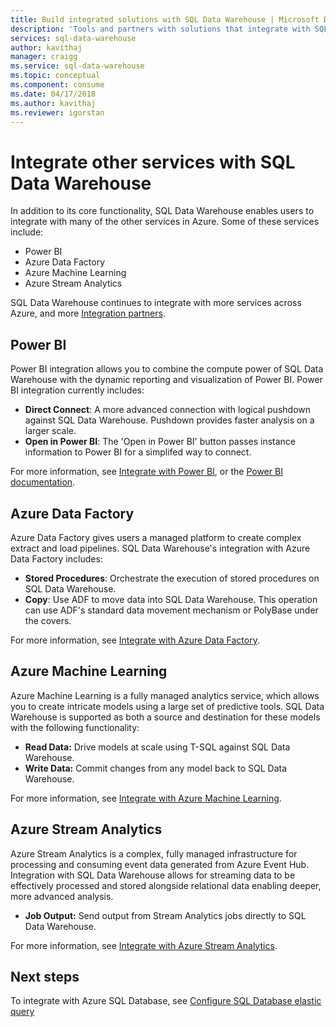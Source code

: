 ```yaml
---
title: Build integrated solutions with SQL Data Warehouse | Microsoft Docs
description: 'Tools and partners with solutions that integrate with SQL Data Warehouse. '
services: sql-data-warehouse
author: kavithaj
manager: craigg
ms.service: sql-data-warehouse
ms.topic: conceptual
ms.component: consume
ms.date: 04/17/2018
ms.author: kavithaj
ms.reviewer: igorstan
---
```


# Integrate other services with SQL Data Warehouse
In addition to its core functionality, SQL Data Warehouse enables users to integrate with many of the other services in Azure. Some of these services include:

* Power BI
* Azure Data Factory
* Azure Machine Learning
* Azure Stream Analytics

SQL Data Warehouse continues to integrate with more services across Azure, and more [Integration partners](sql-data-warehouse-partner-data-integration.md).

## Power BI
Power BI integration allows you to combine the compute power of SQL Data Warehouse with the dynamic reporting and visualization of Power BI. Power BI integration currently includes:

* **Direct Connect**: A more advanced connection with logical pushdown against SQL Data Warehouse. Pushdown provides faster analysis on a larger scale.
* **Open in Power BI**: The 'Open in Power BI' button passes instance information to Power BI for a simplifed way to connect.

For more information, see [Integrate with Power BI](sql-data-warehouse-get-started-visualize-with-power-bi.md), or the [Power BI documentation](https://blogs.msdn.com/b/powerbi/archive/2015/06/24/exploring-azure-sql-data-warehouse-with-power-bi.aspx).

## Azure Data Factory
Azure Data Factory gives users a managed platform to create complex extract and load pipelines. SQL Data Warehouse's integration with Azure Data Factory includes:

* **Stored Procedures**: Orchestrate the execution of stored procedures on SQL Data Warehouse.
* **Copy**: Use ADF to move data into SQL Data Warehouse. This operation can use ADF's standard data movement mechanism or PolyBase under the covers. 

For more information, see [Integrate with Azure Data Factory](sql-data-warehouse-get-started-visualize-with-power-bi.md).

## Azure Machine Learning
Azure Machine Learning is a fully managed analytics service, which allows you to create intricate models using a large set of predictive tools. SQL Data Warehouse is supported as both a source and destination for these models with the following functionality:

* **Read Data:** Drive models at scale using T-SQL against SQL Data Warehouse.
* **Write Data:** Commit changes from any model back to SQL Data Warehouse.

For more information, see [Integrate with Azure Machine Learning](sql-data-warehouse-get-started-analyze-with-azure-machine-learning.md).

## Azure Stream Analytics
Azure Stream Analytics is a complex, fully managed infrastructure for processing and consuming event data generated from Azure Event Hub.  Integration with SQL Data Warehouse allows for streaming data to be effectively processed and stored alongside relational data enabling deeper, more advanced analysis.  

* **Job Output:** Send output from Stream Analytics jobs directly to SQL Data Warehouse.

For more information, see [Integrate with Azure Stream Analytics](sql-data-warehouse-integrate-azure-stream-analytics.md).

## Next steps
To integrate with Azure SQL Database, see [Configure SQL Database elastic query](tutorial-elastic-query-with-sql-datababase-and-sql-data-warehouse.md)

